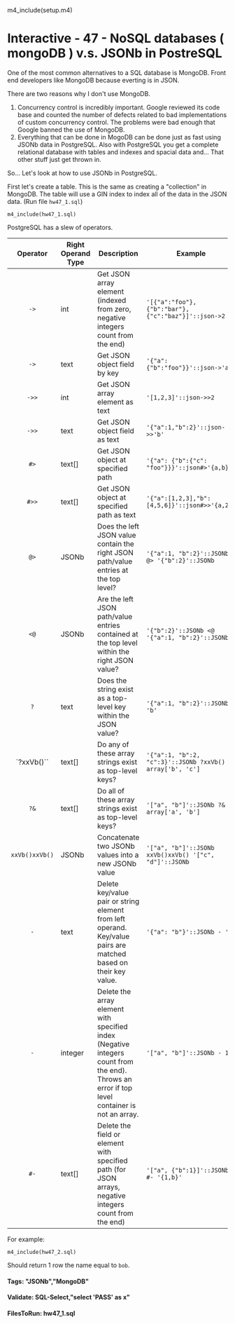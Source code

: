 
m4_include(setup.m4)

# Interactive - 47 - NoSQL databases ( mongoDB ) v.s. JSONb in PostreSQL

One of the most common alternatives to a SQL database is MongoDB.
Front end developers like MongoDB because everting is in JSON.

There are two reasons why I don't use MongoDB.

1. Concurrency control is incredibly important.  Google reviewed
its code base and counted the number of defects related to bad 
implementations of custom concurrency control.   The problems
were bad enough that Google banned the use of MongoDB.
2. Everything that can be done in MogoDB can be done just as
fast using JSONb data in PostgreSQL.  Also with PostgreSQL
you get a complete relational database with tables and
indexes and spacial data and...   That other stuff just
get thrown in.

So... Let's look at how to use JSONb in PostgreSQL.

First let's create a table.  This is the same as creating a "collection" 
in MongoDB.  The table will use a GIN index to index all of the 
data in the JSON data.  (Run file `hw47_1.sql`)

```
m4_include(hw47_1.sql)
```

PostgreSQL has a slew of operators. 



| Operator | Right Operand Type | Description                                                                                        | Example                                             | Example Result  |
|:--------:|--------------------|----------------------------------------------------------------------------------------------------|-----------------------------------------------------|-----------------|
| `->`     | int                | Get JSON array element (indexed from zero, negative integers count from the end)                   | `'[{"a":"foo"},{"b":"bar"},{"c":"baz"}]'::json->2`  | `{"c":"baz"}`   |
| `->`     | text               | Get JSON object field by key                                                                       | `'{"a": {"b":"foo"}}'::json->'a'`                   | `{"b":"foo"}`   |
| `->>`    | int                | Get JSON array element as text                                                                     | `'[1,2,3]'::json->>2`                               | `3`             |
| `->>`    | text               | Get JSON object field as text                                                                      | `'{"a":1,"b":2}'::json->>'b'`                       | `2`             |
| `#>`     | text[]             | Get JSON object at specified path                                                                  | `'{"a": {"b":{"c": "foo"}}}'::json#>'{a,b}'`        | `{"c": "foo"}`  |
| `#>>`    | text[]             | Get JSON object at specified path as text                                                          | `'{"a":[1,2,3],"b":[4,5,6]}'::json#>>'{a,2}'`       | `3`             |
| `@>`     | JSONb              | Does the left JSON value contain the right JSON path/value entries at the top level?               | `'{"a":1, "b":2}'::JSONb @> '{"b":2}'::JSONb`       |                 |
| `<@`     | JSONb              | Are the left JSON path/value entries contained at the top level within the right JSON value?       | `'{"b":2}'::JSONb <@ '{"a":1, "b":2}'::JSONb`       |                 |
| `?`      | text               | Does the string exist as a top-level key within the JSON value?                                    | `'{"a":1, "b":2}'::JSONb ? 'b'`                     |                 |
| `?xxVb()``     | text[]             | Do any of these array strings exist as top-level keys?                                             | `'{"a":1, "b":2, "c":3}'::JSONb ?xxVb() array['b', 'c']` |                 |
| `?&`     | text[]             | Do all of these array strings exist as top-level keys?                                             | `'["a", "b"]'::JSONb ?& array['a', 'b']`            |                 |
| `xxVb()xxVb()`     | JSONb              | Concatenate two JSONb values into a new JSONb value                                                | `'["a", "b"]'::JSONb xxVb()xxVb() '["c", "d"]'::JSONb`        |                 |
| `-`      | text               | Delete key/value pair or string element from left operand. Key/value pairs are matched based on their key value. | `'{"a": "b"}'::JSONb - 'a'`           |                 |
| `-`      | integer            | Delete the array element with specified index (Negative integers count from the end). Throws an error if top level container is not an array. | `'["a", "b"]'::JSONb - 1` |    |
| `#-`     | text[]             | Delete the field or element with specified path (for JSON arrays, negative integers count from the end) | `'["a", {"b":1}]'::JSONb #- '{1,b}'`           |                 |


For example:

```
m4_include(hw47_2.sql)
```

Should return 1 row the name equal to `bob`.


#### Tags: "JSONb","MongoDB"

#### Validate: SQL-Select,"select 'PASS' as x"

#### FilesToRun: hw47_1.sql
